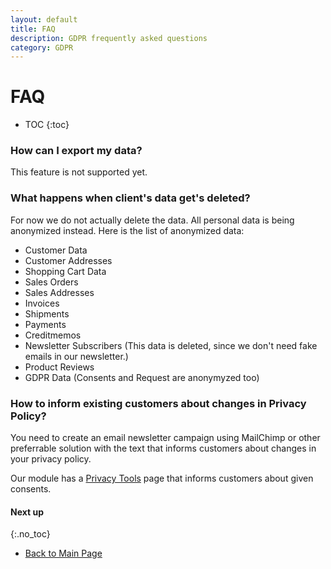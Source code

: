 ```yaml
---
layout: default
title: FAQ
description: GDPR frequently asked questions
category: GDPR
---
```


# FAQ

* TOC
{:toc}

### How can I export my data?

This feature is not supported yet.

### What happens when client's data get's deleted?

For now we do not actually delete the data. All personal data is being anonymized
instead. Here is the list of anonymized data:

 -  Customer Data
 -  Customer Addresses
 -  Shopping Cart Data
 -  Sales Orders
 -  Sales Addresses
 -  Invoices
 -  Shipments
 -  Payments
 -  Creditmemos
 -  Newsletter Subscribers (This data is deleted, since we don't need fake emails in our newsletter.)
 -  Product Reviews
 -  GDPR Data (Consents and Request are anonymyzed too)

### How to inform existing customers about changes in Privacy Policy?

You need to create an email newsletter campaign using MailChimp or other
preferrable solution with the text that informs customers about changes in your
privacy policy.

Our module has a [Privacy Tools](/m2/extensions/gdpr/privacy-tools/) page that
informs customers about given consents.

#### Next up
{:.no_toc}

 -  [Back to Main Page](/m2/extensions/gdpr/)
